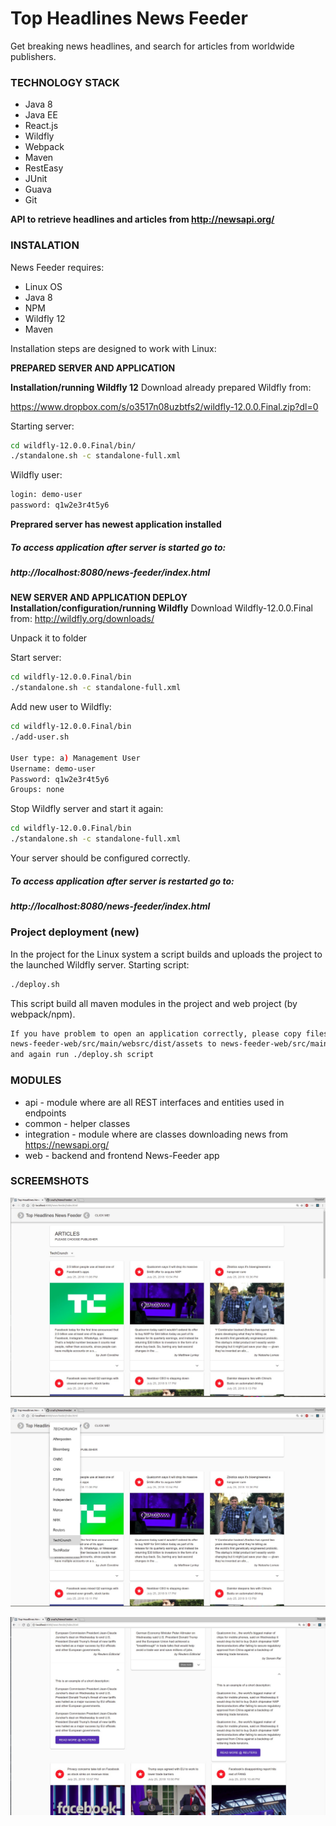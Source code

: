 # Top Headlines News Feeder
Get breaking news headlines, and search for articles from worldwide publishers.

### TECHNOLOGY STACK
- Java 8
- Java EE
- React.js
- Wildfly
- Webpack
- Maven
- RestEasy
- JUnit
- Guava
- Git

**API to retrieve headlines and articles from http://newsapi.org/**

### INSTALATION

News Feeder requires:
- Linux OS
- Java 8
- NPM
- Wildfly 12
- Maven

Installation steps are designed to work with Linux:

**PREPARED SERVER AND APPLICATION**

**Installation/running Wildfly 12**
Download already prepared Wildfly from:

https://www.dropbox.com/s/o3517n08uzbtfs2/wildfly-12.0.0.Final.zip?dl=0

Starting server:
```sh
cd wildfly-12.0.0.Final/bin/
./standalone.sh -c standalone-full.xml
```
Wildfly user:
```sh
login: demo-user
password: q1w2e3r4t5y6
```

**Preprared server has newest application installed**

##### To access application after server is started go to:
##### http://localhost:8080/news-feeder/index.html

**NEW SERVER AND APPLICATION DEPLOY**
**Installation/configuration/running Wildfly**
Download Wildfly-12.0.0.Final from:
http://wildfly.org/downloads/

Unpack it to folder

Start server:
```sh
cd wildfly-12.0.0.Final/bin
./standalone.sh -c standalone-full.xml
```

Add new user to Wildfly:
```sh
cd wildfly-12.0.0.Final/bin
./add-user.sh

User type: a) Management User
Username: demo-user
Password: q1w2e3r4t5y6
Groups: none
```

Stop Wildfly server and start it again:
```sh
cd wildfly-12.0.0.Final/bin
./standalone.sh -c standalone-full.xml
```

Your server should be configured correctly.

##### To access application after server is restarted go to:
##### http://localhost:8080/news-feeder/index.html

### Project deployment (new)
In the project for the Linux system a script builds and uploads the project to the launched Wildfly server.
Starting script:
```sh
./deploy.sh 
```
This script build all maven modules in the project and web project (by webpack/npm).
```sh
If you have problem to open an application correctly, please copy files from 
news-feeder-web/src/main/websrc/dist/assets to news-feeder-web/src/main/webapp/assets
and again run ./deploy.sh script
```

### MODULES
- api - module where are all REST interfaces and entities used in endpoints
- common - helper classes
- integration - module where are classes downloading news from https://newsapi.org/
- web - backend and frontend News-Feeder app

### SCREEMSHOTS
![Screen_1](resources/screen_1.jpg)


![Screen_2](resources/screen_2.jpg)


![Screen_3](resources/screen_3.jpg)





